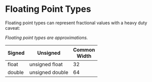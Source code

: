 # Floating Point Types

Floating point types can represent fractional values with a heavy duty
caveat: 

*Floating point types are approximations.*

| Signed | Unsigned | Common<br>Width |
| ------ | -------- | --------------- |
| float  | unsigned float | 32 |
| double | unsigned double | 64 |
